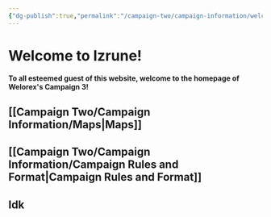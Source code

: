 ```yaml
---
{"dg-publish":true,"permalink":"/campaign-two/campaign-information/welcome-to-izrune/","tags":["gardenEntry"]}
---
```


# Welcome to Izrune!
 **To all esteemed guest of this website, welcome to the homepage of Welorex's Campaign 3!**

## [[Campaign Two/Campaign Information/Maps\|Maps]]

## [[Campaign Two/Campaign Information/Campaign Rules and Format\|Campaign Rules and Format]]

## Idk